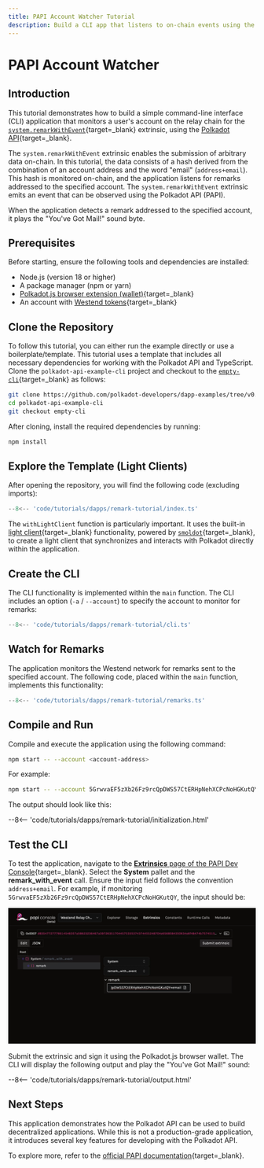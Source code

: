 ```yaml
---
title: PAPI Account Watcher Tutorial
description: Build a CLI app that listens to on-chain events using the Polkadot API and responds to specific messages for a given account.
---
```


# PAPI Account Watcher 

## Introduction

This tutorial demonstrates how to build a simple command-line interface (CLI) application that monitors a user's account on the relay chain for the [`system.remarkWithEvent`](https://paritytech.github.io/polkadot-sdk/master/frame_system/pallet/struct.Pallet.html#method.remark_with_event){target=\_blank} extrinsic, using the [Polkadot API](/develop/toolkit/api-libraries/papi){target=\_blank}.

The `system.remarkWithEvent` extrinsic enables the submission of arbitrary data on-chain. In this tutorial, the data consists of a hash derived from the combination of an account address and the word "email" (`address+email`). This hash is monitored on-chain, and the application listens for remarks addressed to the specified account. The `system.remarkWithEvent` extrinsic emits an event that can be observed using the Polkadot API (PAPI).

When the application detects a remark addressed to the specified account, it plays the "You've Got Mail!" sound byte.

## Prerequisites

Before starting, ensure the following tools and dependencies are installed:

- Node.js (version 18 or higher)
- A package manager (npm or yarn)
- [Polkadot.js browser extension (wallet)](https://polkadot.js.org/extension/){target=\_blank}
- An account with [Westend tokens](https://faucet.polkadot.io/westend){target=\_blank}

## Clone the Repository

To follow this tutorial, you can either run the example directly or use a boilerplate/template. This tutorial uses a template that includes all necessary dependencies for working with the Polkadot API and TypeScript. Clone the `polkadot-api-example-cli` project and checkout to the [`empty-cli`](https://github.com/CrackTheCode016/polkadot-api-example-cli/tree/empty-cli){target=\_blank} as follows:

```bash
git clone https://github.com/polkadot-developers/dapp-examples/tree/v0.0.2
cd polkadot-api-example-cli
git checkout empty-cli
```

After cloning, install the required dependencies by running:

```bash
npm install
```

## Explore the Template (Light Clients)

After opening the repository, you will find the following code (excluding imports):

```typescript title="index.ts"
--8<-- 'code/tutorials/dapps/remark-tutorial/index.ts'
```

The `withLightClient` function is particularly important. It uses the built-in [light client](/develop/toolkit/parachains/light-clients/){target=\_blank} functionality, powered by [`smoldot`](https://github.com/smol-dot/smoldot){target=\_blank}, to create a light client that synchronizes and interacts with Polkadot directly within the application.

## Create the CLI

The CLI functionality is implemented within the `main` function. The CLI includes an option (`-a` / `--account`) to specify the account to monitor for remarks:

```typescript title="index.ts"
--8<-- 'code/tutorials/dapps/remark-tutorial/cli.ts'
```

## Watch for Remarks

The application monitors the Westend network for remarks sent to the specified account. The following code, placed within the `main` function, implements this functionality:

```typescript title="index.ts"
--8<-- 'code/tutorials/dapps/remark-tutorial/remarks.ts'
```

## Compile and Run

Compile and execute the application using the following command:

```bash
npm start -- --account <account-address>
```

For example:

```bash
npm start -- --account 5GrwvaEF5zXb26Fz9rcQpDWS57CtERHpNehXCPcNoHGKutQY
```

The output should look like this:

--8<-- 'code/tutorials/dapps/remark-tutorial/initialization.html'

## Test the CLI

To test the application, navigate to the [**Extrinsics** page of the PAPI Dev Console](https://dev.papi.how/extrinsics#networkId=westend&endpoint=light-client){target=\_blank}. Select the **System** pallet and the **remark_with_event** call. Ensure the input field follows the convention `address+email`. For example, if monitoring `5GrwvaEF5zXb26Fz9rcQpDWS57CtERHpNehXCPcNoHGKutQY`, the input should be:

![](/images/tutorials/dapps/remark-tutorial/papi-console.webp)

Submit the extrinsic and sign it using the Polkadot.js browser wallet. The CLI will display the following output and play the "You've Got Mail!" sound:

--8<-- 'code/tutorials/dapps/remark-tutorial/output.html'

## Next Steps

This application demonstrates how the Polkadot API can be used to build decentralized applications. While this is not a production-grade application, it introduces several key features for developing with the Polkadot API.

To explore more, refer to the [official PAPI documentation](https://papi.how){target=\_blank}.